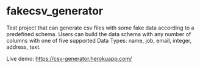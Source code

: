 # fakecsv_generator
Test project that can generate csv files with some fake data according to a predefined schema. Users can build the data schema with any number of columns
with one of five supported Data Types: name, job, email, integer, address, text. 

Live demo: https://csv-generator.herokuapp.com/
